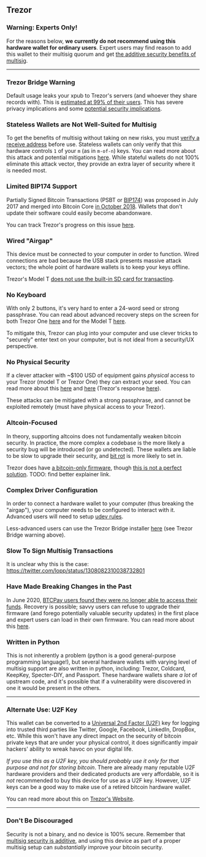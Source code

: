 ## Trezor

### Warning: Experts Only!
For the reasons below, **we currently do not recommend using this hardware wallet for ordinary users**.
Expert users may find reason to add this wallet to their multisig quorum and get [the additive security benefits of multisig](#why-multisig).

---

### Trezor Bridge Warning
Default usage leaks your xpub to Trezor's servers (and whoever they share records with).
This is [estimated at 99% of their users](https://coldbit.com/how-to-use-a-trezor-without-leaking-your-balance-and-transaction-history-to-third-parties/).
This has severe privacy implications and some [potential security implications](https://www.reddit.com/r/Bitcoin/comments/5csles/what_are_the_security_risks_of_sharing_xpub/).

### Stateless Wallets are Not Well-Suited for Multisig
To get the benefits of multisig without taking on new risks, you must [verify a receive address](#verify-receive-address) before use.
Stateless wallets can only verify that this hardware controls `1` of your `m` (as in `m-of-n`) keys.
You can read more about this attack and potential mitigations [here](#verify-receive-address).
While stateful wallets do not 100% eliminate this attack vector, they provide an extra layer of security where it is needed most.


### Limited BIP174 Support
Partially Signed Bitcoin Transactions (PSBT or [BIP174](https://github.com/bitcoin/bips/blob/master/bip-0174.mediawiki)) was proposed in July 2017 and merged into Bitcoin Core [in October 2018](https://bitcoin.org/en/release/v0.17.0#bip-174-partially-signed-bitcoin-transactions-support).
Wallets that don't update their software could easily become abandonware.

You can track Trezor's progress on this issue [here](https://github.com/trezor/trezor-firmware/issues/49).

### Wired "Airgap"
This device must be connected to your computer in order to function.
Wired connections are bad because the USB stack presents massive attack vectors; the whole point of hardware wallets is to keep your keys offline.

Trezor's Model T [does not use the built-in SD card for transacting](https://www.hardware-wallets.net/faq/what-is-the-sd-card-slot-on-the-trezor-model-t-for/).

### No Keyboard
With only 2 buttons, it's very hard to enter a 24-word seed or strong passphrase.
You can read about advanced recovery steps on the screen for both Trezor One [here](https://blog.trezor.io/using-advanced-recovery-on-trezor-4af0eb53c3bb) and for the Model T [here](https://blog.trezor.io/learn-about-trezor-recovery-seed-offline-backup-fe235873c69f).

To mitigate this, Trezor can plug into your computer and use clever tricks to "securely" enter text on your computer, but is not ideal from a security/UX perspective.

### No Physical Security
If a clever attacker with ~$100 USD of equipment gains *physical* access to your Trezor (model T or Trezor One) they can extract your seed.
You can read more about this [here](https://donjon.ledger.com/Unfixable-Key-Extraction-Attack-on-Trezor/) and [here](https://blog.kraken.com/post/3662/kraken-identifies-critical-flaw-in-trezor-hardware-wallets/) (Trezor's response [here](https://blog.trezor.io/our-response-to-ledgers-mitbitcoinexpo-findings-194f1b0a97d4)).

These attacks can be mitigated with a strong passphrase, and cannot be exploited remotely (must have physical access to your Trezor).

### Altcoin-Focused
In theory, supporting altcoins does not fundamentally weaken bitcoin security.
In practice, the more complex a codebase is the more likely a security bug will be introduced (or go undetected).
These wallets are liable to be slow to upgrade their security, and [bit rot](https://en.wikipedia.org/wiki/Software_rot) is more likely to set in.

Trezor does have [a bitcoin-only firmware](https://shop.trezor.io/btc-only/), though [this is not a perfect solution](https://www.reddit.com/r/TREZOR/comments/dccdxq/bitcoinonly_firmware_available/).
TODO: find better explainer link.

### Complex Driver Configuration
In order to connect a hardware wallet to your computer (thus breaking the "airgap"), your computer needs to be configured to interact with it.
Advanced users will need to setup [udev rules](https://github.com/spesmilo/electrum/tree/master/contrib/udev).

Less-advanced users can use the Trezor Bridge installer [here](https://wiki.trezor.io/Trezor_Bridge) (see Trezor Bridge warning above).

### Slow To Sign Multisig Transactions
It is unclear why this is the case:  
<https://twitter.com/lopp/status/1308082310038732801>

### Have Made Breaking Changes in the Past
In June 2020, [BTCPay users found they were no longer able to access their funds](https://twitter.com/BtcpayServer/status/1268544252247715849).
Recovery is possible; savvy users can refuse to upgrade their firmware (and forego potentially valuable security updates) in the first place and expert users can load in their own firmware.
You can read more about this [here](https://github.com/trezor/trezor-firmware/issues/1044).

### Written in Python
This is not inherently a problem (python is a good general-purpose programming language!), but several hardware wallets with varying level of multisig support are also written in python, including: Trezor, Coldcard, KeepKey, Specter-DIY, and Passport.
These hardware wallets share *a lot* of upstream code, and it's possible that if a vulnerability were discovered in one it would be present in the others.


---

### Alternate Use: U2F Key
This wallet can be converted to a [Universal 2nd Factor (U2F)](https://en.wikipedia.org/wiki/Universal_2nd_Factor) key for logging into trusted third parties like Twitter, Google, Facebook, LinkedIn, DropBox, etc.
While this won't have any direct impact on the security of bitcoin private keys that are under your physical control, it does significantly impair hackers' ability to wreak havoc on your digital life.

*If you use this as a U2F key, you should probably use it only for that purpose and not for storing bitcoin*.
There are already many reputable U2F hardware providers and their dedicated products are very affordable, so it is *not* recommended to buy this device for use as a U2F key.
However, U2F keys can be a good way to make use of a retired bitcoin hardware wallet.

You can read more about this on [Trezor's Website](https://blog.trezor.io/secure-two-factor-authentication-with-trezor-u2f-e940fd5a60af).

---

### Don't Be Discouraged
Security is not a binary, and no device is 100% secure.
Remember that [multisig security is additive](#why-multisig), and using this device as part of a proper multisig setup can *substantially* improve your bitcoin security.

